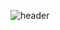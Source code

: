 ![header](https://capsule-render.vercel.app/api?type=Waving&color=4D47C3&height=150&section=header&text=JuHyun%20Lee&fontSize=60&animation=fadeIn&fontColor=333333&stroke=111111&strokeWidth=0.5&descSize=30&desc=ju_velop&descAlignY=10&descAlign=89&descSize=15&fontAlign=80) 
